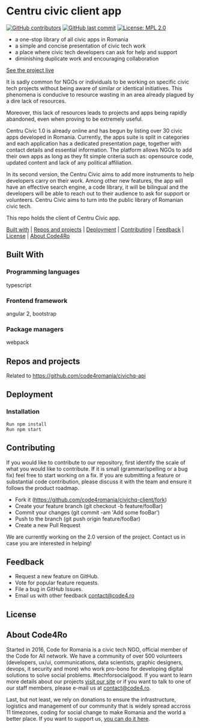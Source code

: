 # Centru civic client app

[![GitHub contributors](https://img.shields.io/github/contributors/code4romania/civichq-client.svg?style=for-the-badge)]() [![GitHub last commit](https://img.shields.io/github/last-commit/code4romania/civichq-client.svg?style=for-the-badge)]() [![License: MPL 2.0](https://img.shields.io/badge/license-MPL%202.0-brightgreen.svg?style=for-the-badge)](https://opensource.org/licenses/MPL-2.0)

* a one-stop library of all civic apps in Romania
* a simple and concise presentation of civic tech work
* a place where civic tech developers can ask for help and support
* diminishing duplicate work and encouraging collaboration

[See the project live](http://www.centrucivic.ro/#/home)

It is sadly common for NGOs or individuals to be working on specific civic tech projects without being aware of similar or identical initiatives. This phenomena is conducive to resource wasting in an area already plagued by a dire lack of resources.

Moreover, this lack of resources leads to projects and apps being rapidly abandoned, even when proving to be extremely useful. 

Centru Civic 1.0 is already online and has begun by listing over 30 civic apps developed in Romania. Currently, the apps suite is split in categories and each application has a dedicated presentation page, together with contact details and essential information. The platform allows NGOs to add their own apps as long as they fit simple criteria such as: opensource code, updated content and lack of any political affiliation.

In its second version, the Centru Civic aims to add more instruments to help developers carry on their work. Among other new features, the app will have an effective search engine, a code library, it will be bilingual and the developers will be able to reach out to their audience to ask for support or volunteers. Centru Civic aims to turn into the public library of Romanian civic tech.

This repo holds the client of Centru Civic app.

[Built with](#built-with) | [Repos and projects](#repos-and-projects) | [Deployment](#deployment) | [Contributing](#contributing) | [Feedback](#feedback) | [License](#license) | [About Code4Ro](#about-code4ro)

## Built With

### Programming languages

typescript

### Frontend framework

angular 2, bootstrap

### Package managers

webpack

## Repos and projects

Related to https://github.com/code4romania/civichq-api

## Deployment

### Installation

```
Run npm install
Run npm start
```

## Contributing

If you would like to contribute to our repository, first identify the scale of what you would like to contribute. If it is small (grammar/spelling or a bug fix) feel free to start working on a fix. If you are submitting a feature or substantial code contribution, please discuss it with the team and ensure it follows the product roadmap. 

* Fork it (https://github.com/code4romania/civichq-client/fork)
* Create your feature branch (git checkout -b feature/fooBar)
* Commit your changes (git commit -am 'Add some fooBar')
* Push to the branch (git push origin feature/fooBar)
* Create a new Pull Request

We are currently working on the 2.0 version of the project. Contact us in case you are interested in helping!

## Feedback

* Request a new feature on GitHub.
* Vote for popular feature requests.
* File a bug in GitHub Issues.
* Email us with other feedback contact@code4.ro

## License

## About Code4Ro

Started in 2016, Code for Romania is a civic tech NGO, official member of the Code for All network. We have a community of over 500 volunteers (developers, ux/ui, communications, data scientists, graphic designers, devops, it security and more) who work pro-bono for developing digital solutions to solve social problems. #techforsocialgood. If you want to learn more details about our projects [visit our site](https://www.code4.ro/en/) or if you want to talk to one of our staff members, please e-mail us at contact@code4.ro.

Last, but not least, we rely on donations to ensure the infrastructure, logistics and management of our community that is widely spread accross 11 timezones, coding for social change to make Romania and the world a better place. If you want to support us, [you can do it here](https://code4.ro/en/donate/).
